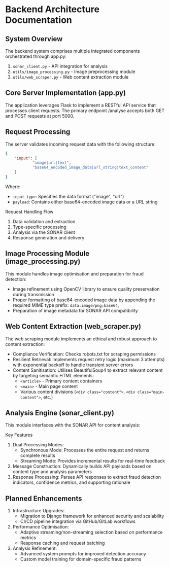 # Backend Architecture Documentation
## System Overview
The backend system comprises multiple integrated components orchestrated through app.py:

1. `sonar_client.py` - API integration for analysis
2. `utils/image_processing.py` - Image preprocessing module
3. `utils/web_scraper.py` - Web content extraction module

## Core Server Implementation (app.py)
The application leverages Flask to implement a RESTful API service that processes client requests. The primary endpoint /analyse accepts both GET and POST requests at port 5000.

## Request Processing
The server validates incoming request data with the following structure:
```json
{
    "input": [
            "image|url|text",
            "base64_encoded_image_data|url_string|text_content"
    ]
}
```

Where:

- `input_type`: Specifies the data format ("image", "url")
- `payload`: Contains either base64-encoded image data or a URL string

Request Handling Flow
1. Data validation and extraction
2. Type-specific processing
3. Analysis via the SONAR client
4. Response generation and delivery

## Image Processing Module (image_processing.py)
This module handles image optimisation and preparation for fraud detection:

- Image refinement using OpenCV library to ensure quality preservation during transmission
- Proper formatting of base64-encoded image data by appending the required MIME type prefix: `data:image/png;base64,`
- Preparation of image metadata for SONAR API compatibility

## Web Content Extraction (web_scraper.py)
The web scraping module implements an ethical and robust approach to content extraction:

- Compliance Verification: Checks robots.txt for scraping permissions
- Resilient Retrieval: Implements request retry logic (maximum 3 attempts) with exponential backoff to handle transient server errors
- Content Sanitisation: Utilises BeautifulSoup4 to extract relevant content by targeting semantic HTML elements:
  - `<article>` - Primary content containers
  - `<main>` - Main page content
  - Various content divisions (`<div class="content">`, `<div class="main-content">`, etc.)

## Analysis Engine (sonar_client.py)
This module interfaces with the SONAR API for content analysis:

Key Features
1. Dual Processing Modes:
    - Synchronous Mode: Processes the entire request and returns complete results
    - Streaming Mode: Provides incremental results for real-time feedback
2. Message Construction: Dynamically builds API payloads based on content type and analysis parameters
3. Response Processing: Parses API responses to extract fraud detection indicators, confidence metrics, and supporting rationale

## Planned Enhancements
1. Infrastructure Upgrades:
    - Migration to Django framework for enhanced security and scalability
    - CI/CD pipeline integration via GitHub/GitLab workflows
2. Performance Optimisation:
   - Adaptive streaming/non-streaming selection based on performance metrics
   - Response caching and request batching
3. Analysis Refinement:
   - Advanced system prompts for improved detection accuracy
   - Custom model training for domain-specific fraud patterns
